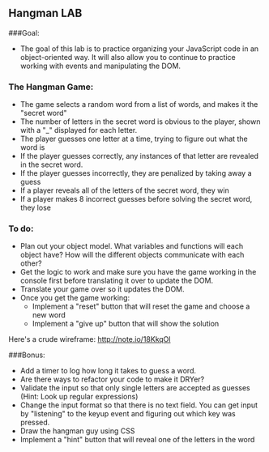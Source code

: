 ## Hangman LAB

###Goal:
* The goal of this lab is to practice organizing your JavaScript code in an object-oriented way. It will also allow you to continue to practice working with events and manipulating the DOM.

### The Hangman Game:
* The game selects a random word from a list of words, and makes it the "secret word"
* The number of letters in the secret word is obvious to the player, shown with a "_" displayed for each letter.
* The player guesses one letter at a time, trying to figure out what the word is
* If the player guesses correctly, any instances of that letter are revealed in the secret word.
* If the player guesses incorrectly, they are penalized by taking away a guess
* If a player reveals all of the letters of the secret word, they win
* If a player makes 8 incorrect guesses before solving the secret word, they lose


### To do:
* Plan out your object model. What variables and functions will each object have? How will the different objects communicate with each other?
* Get the logic to work and make sure you have the game working in the console first before translating it over to update the DOM.
* Translate your game over so it updates the DOM.
* Once you get the game working:
  * Implement a "reset" button that will reset the game and choose a new word
  * Implement a "give up" button that will show the solution

Here's a crude wireframe: http://note.io/18KkqOl

###Bonus:
* Add a timer to log how long it takes to guess a word.
* Are there ways to refactor your code to make it DRYer?
* Validate the input so that only single letters are accepted as guesses (Hint: Look up regular expressions)
* Change the input format so that there is no text field. You can get input by "listening" to the keyup event and figuring out which key was pressed.
* Draw the hangman guy using CSS
* Implement a "hint" button that will reveal one of the letters in the word
